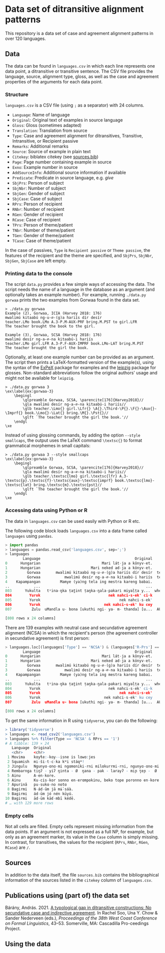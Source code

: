 # Data set of ditransitive alignment patterns

This repository is a data set of case and agreement alignment patterns in over
120 languages.

## Data

The data can be found in `languages.csv` in which each line represents one data
point, a ditransitive or transitive sentence. The CSV file provides the
language, source, alignment type, gloss, as well as the case and agreement
properties of the arguments for each data point.

### Structure

`languages.csv` is a CSV file (using `;` as a separator) with 24 columns.

- `Language`: Name of language
- `Original`: Original text of examples in source language
- `Gloss`: Gloss (sometimes adapted)
- `Translation`: Translation from source
- `Type`: Case and agreement alignment for ditransitives, Transitive, Intransitive, or Recipient passive
- `Remarks`: Additional remarks
- `Source`: Source of example in plain text
- `Citekey`: biblatex citekey (see [sources.bib](sources.bib))
- `Page`: Page number containing example in source
- `Exno`: Example number in source
- `AddSourceInfo`: Additional source information if available
- `Predicate`: Predicate in source language, e.g. *give*
- `SbjPrs`: Person of subject
- `SbjNbr`: Number of subject
- `SbjGen`: Gender of subject
- `SbjCase`: Case of subject
- `RPrs`: Person of recipient
- `RNbr`: Number of recipient
- `RGen`: Gender of recipient
- `RCase`: Case of recipient
- `TPrs`: Person of theme/patient
- `TNbr`: Number of theme/patient
- `TGen`: Gender of theme/patient
- `TCase`: Case of theme/patient

In the case of passives, `Type` is `Recipient passive` or `Theme passive`, the
features of the recipient and the theme are specified, and `SbjPrs`, `SbjNbr`,
`SbjGen`, `SbjCase` are left empty.

### Printing data to the console

The script `data.py` provides a few simple ways of accessing the data. The
script needs the name of a language in the database as an argument (and
optionally takes an example number). For example, running `./data.py gorwaa`
prints the two examples from Gorwaa found in the data set.

```
> ./data.py gorwaa
Example (2), Gorwaa, ICIA (Harvey 2018: 176)
mwalimú kitaabú ng-u-∅-(g)a hariís dír desír
teacher.LMo book.LMo A.3-P.M-AUX-PRF bring.M.PST to girl.LFR
The teacher brought the book to the girl.

Example (3), Gorwaa, SCSA (Harvey 2018: 176)
mwalimú desír ng-a-∅-na kitaabú-i hariís
teacher.LMo girl.LFR A.3-P.F-AUX-IMPRF book.LMo-LAT bring.M.PST
The teacher brought the girl the book.
```

Optionally, at least one example number can be provided as an argument. The
script then prints a LaTeX-formatted version of the example(s), using the
syntax of the [ExPeX](https://ctan.org/pkg/expex) package for examples and the
[leipzig](https://ctan.org/pkg/leipzig?lang=en) package for glosses.
Non-standard abbreviations follow the original authors' usage and might not be
available for `leipzig`.

```
> ./data.py gorwaa 3
\ex\label{ex:gorwaa-3}
    \begingl
        \glpreamble Gorwaa, SCSA, \parencite[176]{Harvey2018}//
        \gla mwalimú desír ng-a-∅-na kitaabú-i hariís//
        \glb teacher.\Lmo{} girl.\Lfr{} \A{}.\Third-\P{}.\F{}-\Aux{}-\Imprf{} book.\Lmo{}-\Lat{} bring.\M{}.\Pst{}//
        \glft `The teacher brought the girl the book.'//
    \endgl
\xe
```

Instead of using glossing commands, by adding the option `--style smallcaps`,
the output uses the LaTeX command `\textsc{}` to format grammatical morphemes
in small capitals:

```
> ./data.py gorwaa 3 --style smallcaps
\ex\label{ex:gorwaa-3}
    \begingl
        \glpreamble Gorwaa, SCSA, \parencite[176]{Harvey2018}//
        \gla mwalimú desír ng-a-∅-na kitaabú-i hariís//
        \glb teacher.\textsc{lmo} girl.\textsc{lfr} A.3-\textsc{p}.\textsc{f}-\textsc{aux}-\textsc{imprf} book.\textsc{lmo}-\textsc{lat} bring.\textsc{m}.\textsc{pst}//
        \glft `The teacher brought the girl the book.'//
    \endgl
\xe
```

### Accessing data using Python or R

The data in `languages.csv` can be used easily with Python or R etc.

The following code block loads `languages.csv` into a data frame called
`languages` using `pandas`.

```python
> import pandas
> languages = pandas.read_csv('languages.csv', sep=';')
> languages
        Language                                           Original                                              Gloss                                        Translation  ... TPrs TNbr TGen TCase
0      Hungarian                            Mari lát-ja a könyv-et.              Mari see-3SG.SBJ>3SG.OBJ the book-ACC                                Mari sees the book.  ...    3   SG  NaN   ACC
1      Hungarian                       Mari neked ad-ja a könyv-et.     Mari 2SG.DAT give-3SG.SBJ>3SG.OBJ the book-ACC                           Mari gives you the book.  ...    3   SG  NaN   ACC
2         Gorwaa       mwalimú kitaabú ng-u-∅-(g)a hariís dír desír  teacher.LMo book.LMo A.3-P.M-AUX-PRF bring.M.P...          The teacher brought the book to the girl.  ...    3   SG    M   NOM
3         Gorwaa           mwalimú desír ng-a-∅-na kitaabú-i hariís  teacher.LMo girl.LFR A.3-P.F-AUX-IMPRF book.LM...             The teacher brought the girl the book.  ...    3   SG    M   LAT
4    Kapampangan         Mamye (ya)ng tela ing mestra kareng babai.                    give cloth the teacher to women          The teacher will give cloth to the women.  ...    3   SG  NaN   ABS
..           ...                                                ...                                                ...                                                ...  ...  ...  ...  ...   ...
803      Yukulta   tʸina-ŋka ṭat̪int ṭaŋka-ŋala-pakarі miyaḷṭa y...  where-PRES that+ABS man-ŋala-you+TR+PRES spear...           Where's that man who gave you the spear?  ...    3   SG  NaN   ABS
804        Yurok                               nek nahci-s-ek' ci·k                               I give-3SG-1SG money                                   I gave him money  ...    3   SG  NaN   NOM
805        Yurok                                    nek nahci-s-ek'                                     I give-3SG-1SG                                   I give it to him  ...    3   SG  NaN   NaN
806        Yurok                             nek nahci-s-ek' ku cey                               I give-3SG-1SG child                             I give it to the child  ...    3   SG  NaN   NaN
807         Zulu  uMandla u- bona [ukuthi ngi- ya- m- thanda] [u...  AUG.1Mandla 1S- see that 1SG- YA- 1O- like  wh...  Mandla sees that I like him when I give him pr...  ...    3   PL  NaN   NOM

[808 rows x 24 columns]
```

There are 139 examples with neutral case and secundative agreement alignment
(NCSA) in which the recipient's person (the agreement controller in secundative
agreement) is first person:

```python
> languages.loc[(languages['Type'] == 'NCSA') & (languages['R-Prs'] == '1')]
        Language                                           Original                                              Gloss  ... TNbr TGen TCase
0      Hungarian                            Mari lát-ja a könyv-et.              Mari see-3SG.SBJ>3SG.OBJ the book-ACC  ...   SG  NaN   ACC
1      Hungarian                       Mari neked ad-ja a könyv-et.     Mari 2SG.DAT give-3SG.SBJ>3SG.OBJ the book-ACC  ...   SG  NaN   ACC
2         Gorwaa       mwalimú kitaabú ng-u-∅-(g)a hariís dír desír  teacher.LMo book.LMo A.3-P.M-AUX-PRF bring.M.P...  ...   SG    M   NOM
3         Gorwaa           mwalimú desír ng-a-∅-na kitaabú-i hariís  teacher.LMo girl.LFR A.3-P.F-AUX-IMPRF book.LM...  ...   SG    M   LAT
4    Kapampangan         Mamye (ya)ng tela ing mestra kareng babai.                    give cloth the teacher to women  ...   SG  NaN   ABS
..           ...                                                ...                                                ...  ...  ...  ...   ...
803      Yukulta   tʸina-ŋka ṭat̪int ṭaŋka-ŋala-pakarі miyaḷṭa y...  where-PRES that+ABS man-ŋala-you+TR+PRES spear...  ...   SG   NaN   ABS
804        Yurok                               nek nahci-s-ek' ci·k                               I give-3SG-1SG money  ...   SG  NaN   NOM
805        Yurok                                    nek nahci-s-ek'                                     I give-3SG-1SG  ...   SG  NaN   NaN
806        Yurok                             nek nahci-s-ek' ku cey                               I give-3SG-1SG child  ...   SG  NaN   NaN
807         Zulu  uMandla u- bona [ukuthi ngi- ya- m- thanda] [u...  AUG.1Mandla 1S- see that 1SG- YA- 1O- like  wh...  ...   PL  NaN   NOM

[808 rows x 24 columns]
```

To get the same information in R using `tidyverse`, you can do the following:

```R
> library('tidyverse')
> languages <- read_csv2('languages.csv')
> languages %>% filter(Type == 'NCSA' & RPrs == '1')
# A tibble: 139 × 24
   Language  Original                                                   Gloss         Translation Type  Remarks Source Citekey Page  Exno  AddSourceInfo Predicate SbjPrs SbjNbr SbjGen SbjCase RPrs  RNbr  RGen  RCase TPrs  TNbr  TGen  TCase
   <chr>     <chr>                                                      <chr>         <chr>       <chr> <chr>   <chr>  <chr>   <chr> <chr> <chr>         <chr>      <dbl> <chr>  <chr>  <chr>   <chr> <chr> <chr> <chr> <chr> <chr> <chr> <chr>
 1 Movima    kɑyɬe:-kɑy--isne is lɑwɑ:jes                               give-INV-f.a… She gave m… NCSA  NA      Haude… Haude2… 404   162   {DM, Fracaso… give           3 SG     NA     NA      1     SG    NA    NA    3     SG    NA    NOM
 2 Squamish  mi-ši-t-c-ka kʷi stáqʷ!                                    come-RDR-TR-… Bring me s… NCSA  NA      Kuipe… Kiyosa… 50    47    NA            bring (i…     NA NA     NA     NA      1     SG    NA    NA    3     SG    NA    NOM
 3 Jingulu   Ngunyɑ-ɑnɑ-mi ngɑmɑniki-rni milɑkurrmi-rni, ngunyɑ-ɑnɑ-mi! give-1O-IRR … Give me th… NCSA  Pensal… Pensa… Pensal… 107   4.46k NA            give (im…     NA NA     NA     NA      1     SG    NA    NA    3     PL    NA    ABS
 4 Rembarnga tiŋʔ - yiʔ ŋinta - Ø  ŋana - pak - larayʔ - miɲ ţeɲ -  Ø   woman - ERG … The women … NCSA  NA      McKay… McKay1… 298   (3.4… NA            cook           3 PL     NA     ERG     1     SG    NA    NOM   3     SG    NA    ABS(…
 5 Ainu      A-en-kore.                                                 2HON-1SG-give You (HON) … NCSA  NA      Shiba… Shibat… 56    94c   NA            give           2 HON    NA     NA      1     SG    NA    NA    3     SG    NA    NA
 6 Ainu      Ku-cis-kor sonno en-erɑmpokinu, beko tope poronno en-kore. 1SG-cry PROG… I was cryi… NCSA  NA      Shiba… Shibat… 86    7     NA            give           3 SG     NA     NA      1     SG    NA    NA    3     SG    NA    NOM
 7 Apurinã   pu-sukɑ-no notɑ                                            2SG-give-1SG… Give away … NCSA  potent… Facun… Facund… 290   20a   NA            give (im…      2 SG     NA     NA      1     SG    NA    NOM   NA    NA    NA    NA
 8 Bagirmi   N-ád-ūm jā mɨ̀-sáà.                                         he-gave-me m… He gave me… NCSA  NA      Keega… Keegan… 17    NA    NA            give           3 SG     NA     NA      1     SG    NA    NA    3     SG    NA    NOM
 9 Bagirmi   ád-ūm jó nén kūyú.                                         give-me to o… Give me an… NCSA  NA      Keega… Keegan… 25    NA    NA            give (im…     NA NA     NA     NA      1     SG    NA    NA    3     SG    NA    NOM
10 Bagirmi   ād-ūm kāɗ-mbī kéɗē.                                        give-me spoo… Give me a … NCSA  NA      Keega… Keegan… 27    NA    NA            give (im…     NA NA     NA     NA      1     SG    NA    NA    3     SG    NA    NOM
# … with 129 more rows
```

### Empty cells

Not all cells are filled. Empty cells represent missing information from the
data points. If an argument is not expressed as a full NP, for example, but
only as an agreement marker, its value in the `Case` column is simply missing.
In contrast, for transitives, the values for the recipient (`RPrs`, `RNbr`,
`RGen`, `RCase`) are `/`.

## Sources

In addition to the data itself, the file `sources.bib` contains the
bibliographical information of the sources listed in the `citekey` column of
`languages.csv`.

## Publications using (part of) the data set

Bárány, András. 2021. [A typological gap in ditransitive constructions: No
secundative case and indirective
agreement](https://www.lingref.com/cpp/wccfl/38/abstract3549.html). In Rachel
Soo, Una Y. Chow & Sander Nederveen (eds.), *Proceedings of the 38th West Coast
Conference on Formal Linguistics*, 43–53. Somerville, MA: Cascadilla
Pro-ceedings Project.

## Using the data
